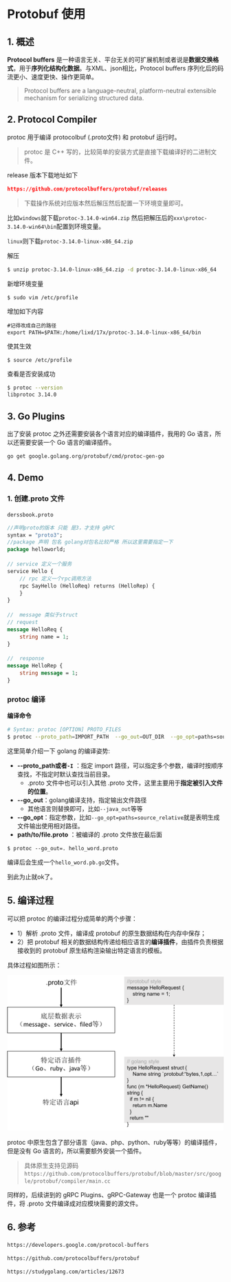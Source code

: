 # Protobuf 使用

## 1. 概述

**Protocol buffers** 是一种语言无关、平台无关的可扩展机制或者说是**数据交换格式**，用于**序列化结构化数据**。与XML、json相比，Protocol buffers 序列化后的码流更小、速度更快、操作更简单。

> Protocol buffers are a language-neutral, platform-neutral extensible mechanism for serializing structured data.



## 2. Protocol Compiler

protoc 用于编译 protocolbuf (.proto文件) 和 protobuf 运行时。

> protoc 是 C++ 写的，比较简单的安装方式是直接下载编译好的二进制文件。

release 版本下载地址如下

```json
https://github.com/protocolbuffers/protobuf/releases
```

> 下载操作系统对应版本然后解压然后配置一下环境变量即可。

比如`windows`就下载`protoc-3.14.0-win64.zip` 然后把解压后的`xxx\protoc-3.14.0-win64\bin`配置到环境变量。

`linux`则下载`protoc-3.14.0-linux-x86_64.zip`

解压

```sh
$ unzip protoc-3.14.0-linux-x86_64.zip -d protoc-3.14.0-linux-x86_64
```

新增环境变量

```shell
$ sudo vim /etc/profile 
```

增加如下内容

```shell
#记得改成自己的路径
export PATH=$PATH:/home/lixd/17x/protoc-3.14.0-linux-x86_64/bin
```

使其生效

```shell
$ source /etc/profile
```



查看是否安装成功

```sh
$ protoc --version
libprotoc 3.14.0
```

## 3. Go Plugins

出了安装 protoc 之外还需要安装各个语言对应的编译插件，我用的 Go 语言，所以还需要安装一个 Go 语言的编译插件。

```sh
go get google.golang.org/protobuf/cmd/protoc-gen-go
```



## 4. Demo

### 1. 创建.proto 文件

`derssbook.proto`

```protobuf
//声明proto的版本 只能 是3，才支持 gRPC
syntax = "proto3";
//package 声明 包名 golang对包名比较严格 所以这里需要指定一下
package helloworld;

// service 定义一个服务
service Hello {
    // rpc 定义一个rpc调用方法
    rpc SayHello (HelloReq) returns (HelloRep) {
    }
}

//  message 类似于struct
// request
message HelloReq {
    string name = 1;
}

//  response
message HelloRep {
    string message = 1;
}

```

### protoc 编译

**编译命令**

```sh
# Syntax: protoc [OPTION] PROTO_FILES
$ protoc --proto_path=IMPORT_PATH  --go_out=OUT_DIR  --go_opt=paths=source_relative path/to/file.proto
```

这里简单介绍一下 golang 的编译姿势:

- **--proto_path或者`-I`** ：指定 import 路径，可以指定多个参数，编译时按顺序查找，不指定时默认查找当前目录。
  - .proto 文件中也可以引入其他 .proto 文件，这里主要用于**指定被引入文件的位置**。
- **--go_out**：golang编译支持，指定输出文件路径
  - 其他语言则替换即可，比如`--java_out`等等
- **--go_opt**：指定参数，比如`--go_opt=paths=source_relative`就是表明生成文件输出使用相对路径。
- **path/to/file.proto** ：被编译的 .proto 文件放在最后面

```shell
$ protoc --go_out=. hello_word.proto
```

编译后会生成一个`hello_word.pb.go`文件。

到此为止就ok了。

## 5. 编译过程

可以把 protoc 的编译过程分成简单的两个步骤：

* 1）解析 .proto 文件，编译成 protobuf 的原生数据结构在内存中保存；
* 2）把 protobuf 相关的数据结构传递给相应语言的**编译插件**，由插件负责根据接收到的 protobuf 原生结构渲染输出特定语言的模板。

具体过程如图所示：

![](assets/protobuf-process.png)

protoc 中原生包含了部分语言（java、php、python、ruby等等）的编译插件，但是没有 Go 语言的，所以需要额外安装一个插件。

> 具体原生支持见源码`https://github.com/protocolbuffers/protobuf/blob/master/src/google/protobuf/compiler/main.cc`

同样的，后续讲到的 gRPC Plugins、gRPC-Gateway 也是一个 protoc 编译插件，将 .proto 文件编译成对应模块需要的源文件。

## 6. 参考

`https://developers.google.com/protocol-buffers`

`https://github.com/protocolbuffers/protobuf`

`https://studygolang.com/articles/12673`